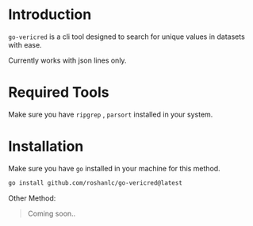 # Introduction
`go-vericred` is a cli tool designed to search for unique values in datasets with ease.

Currently works with json lines only.

# Required Tools
Make sure you have `ripgrep` , `parsort` installed in your system.


# Installation
Make sure you have `go` installed in your machine for this method.
```bash
go install github.com/roshanlc/go-vericred@latest
```
Other Method:
> Coming soon..